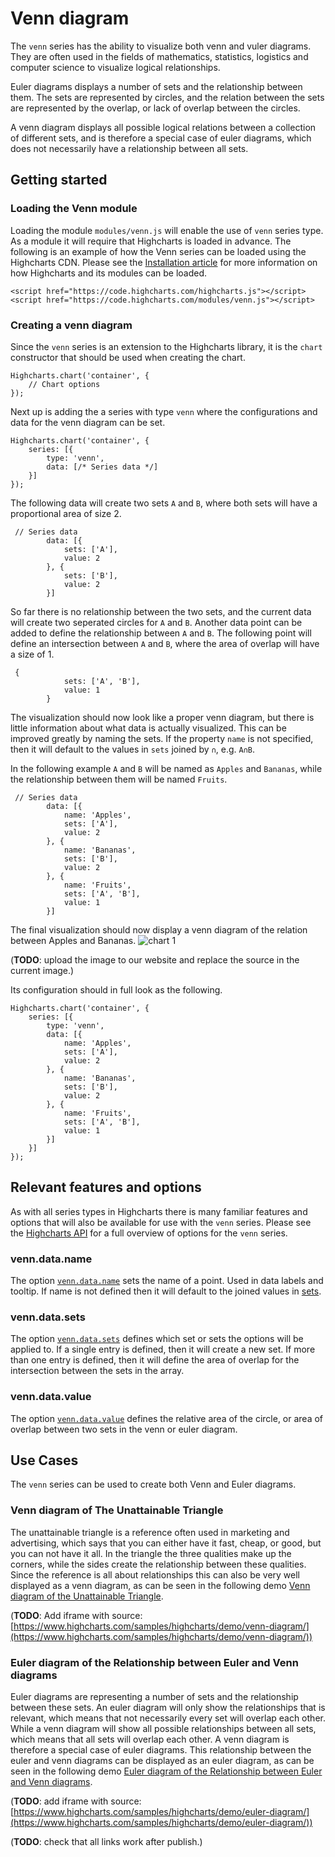 Venn diagram
===

The `venn` series has the ability to visualize both venn and vuler diagrams. They are often used in the fields of mathematics, statistics, logistics and computer science to visualize logical relationships.

Euler diagrams displays a number of sets and the relationship between them. The sets are represented by circles, and the relation between the sets are represented by the overlap, or lack of overlap between the circles.

A venn diagram displays all possible logical relations between a collection of different sets, and is therefore a special case of euler diagrams, which does not necessarily have a relationship between all sets.

Getting started
---------------

### Loading the Venn module

Loading the module `modules/venn.js` will enable the use of `venn` series type. As a module it will require that Highcharts is loaded in advance. The following is an example of how the Venn series can be loaded using the Highcharts CDN. Please see the [Installation article](https://www.highcharts.com/docs/getting-started/installation) for more information on how Highcharts and its modules can be loaded.

    
    <script href="https://code.highcharts.com/highcharts.js"></script>
    <script href="https://code.highcharts.com/modules/venn.js"></script> 

### Creating a venn diagram

Since the `venn` series is an extension to the Highcharts library, it is the `chart` constructor that should be used when creating the chart.

    
    Highcharts.chart('container', {
        // Chart options
    }); 

Next up is adding the a series with type `venn` where the configurations and data for the venn diagram can be set.

    
    Highcharts.chart('container', {
        series: [{
            type: 'venn',
            data: [/* Series data */]
        }]
    }); 

The following data will create two sets `A` and `B`, where both sets will have a proportional area of size 2.

    
     // Series data
            data: [{
                sets: ['A'],
                value: 2
            }, {
                sets: ['B'],
                value: 2
            }] 

So far there is no relationship between the two sets, and the current data will create two seperated circles for `A` and `B`. Another data point can be added to define the relationship between `A` and `B`. The following point will define an intersection between `A` and `B`, where the area of overlap will have a size of 1.

    
     {
                sets: ['A', 'B'],
                value: 1
            } 

The visualization should now look like a proper venn diagram, but there is little information about what data is actually visualized. This can be improved greatly by naming the sets. If the property `name` is not specified, then it will default to the values in `sets` joined by `∩`, e.g. `A∩B`.

In the following example `A` and `B` will be named as `Apples` and `Bananas`, while the relationship between them will be named `Fruits`.

    
     // Series data
            data: [{
                name: 'Apples',
                sets: ['A'],
                value: 2
            }, {
                name: 'Bananas',
                sets: ['B'],
                value: 2
            }, {
                name: 'Fruits',
                sets: ['A', 'B'],
                value: 1
            }] 

The final visualization should now display a venn diagram of the relation between Apples and Bananas. ![chart 1](https://user-images.githubusercontent.com/3284659/49724929-d4b27c00-fc6a-11e8-8642-d0b3930f7253.png)

(**TODO**: upload the image to our website and replace the source in the current image.)

Its configuration should in full look as the following.

    
    Highcharts.chart('container', {
        series: [{
            type: 'venn',
            data: [{
                name: 'Apples',
                sets: ['A'],
                value: 2
            }, {
                name: 'Bananas',
                sets: ['B'],
                value: 2
            }, {
                name: 'Fruits',
                sets: ['A', 'B'],
                value: 1
            }]
        }]
    }); 

Relevant features and options
-----------------------------

As with all series types in Highcharts there is many familiar features and options that will also be available for use with the `venn` series. Please see the [Highcharts API](https://api.highcharts.com) for a full overview of options for the `venn` series.

### venn.data.name

The option [`venn.data.name`](https://api.highcharts.com/series.venn.data.name) sets the name of a point. Used in data labels and tooltip. If name is not defined then it will default to the joined values in [sets](https://api.highcharts.com/series.venn.data.sets).

### venn.data.sets

The option [`venn.data.sets`](https://api.highcharts.com/series.venn.data.sets) defines which set or sets the options will be applied to. If a single entry is defined, then it will create a new set. If more than one entry is defined, then it will define the area of overlap for the intersection between the sets in the array.

### venn.data.value

The option [`venn.data.value`](https://api.highcharts.com/series.venn.data.value) defines the relative area of the circle, or area of overlap between two sets in the venn or euler diagram.

Use Cases
---------

The `venn` series can be used to create both Venn and Euler diagrams.

### Venn diagram of The Unattainable Triangle

The unattainable triangle is a reference often used in marketing and advertising, which says that you can either have it fast, cheap, or good, but you can not have it all. In the triangle the three qualities make up the corners, while the sides create the relationship between these qualities. Since the reference is all about relationships this can also be very well displayed as a venn diagram, as can be seen in the following demo [Venn diagram of the Unattainable Triangle](https://highcharts.com/demo/venn-diagram).

(**TODO**: Add iframe with source: [https://www.highcharts.com/samples/highcharts/demo/venn-diagram/](https://www.highcharts.com/samples/highcharts/demo/venn-diagram/))

### Euler diagram of the Relationship between Euler and Venn diagrams

Euler diagrams are representing a number of sets and the relationship between these sets. An euler diagram will only show the relationships that is relevant, which means that not necessarily every set will overlap each other. While a venn diagram will show all possible relationships between all sets, which means that all sets will overlap each other. A venn diagram is therefore a special case of euler diagrams. This relationship between the euler and venn diagrams can be displayed as an euler diagram, as can be seen in the following demo [Euler diagram of the Relationship between Euler and Venn diagrams](https://highcharts.com/demo/euler-diagram).

(**TODO**: add iframe with source: [https://www.highcharts.com/samples/highcharts/demo/euler-diagram/](https://www.highcharts.com/samples/highcharts/demo/euler-diagram/))

(**TODO**: check that all links work after publish.)
